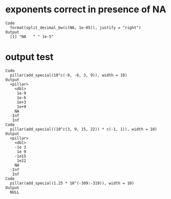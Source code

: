 # exponents correct in presence of NA

    Code
      format(split_decimal_bw(c(NA, 1e-05)), justify = "right")
    Output
      [1] "NA   " " 1e-5"

# output test

    Code
      pillar(add_special(10^c(-9, -6, 3, 9)), width = 10)
    Output
      <pillar>
        <dbl>
         1e-9
         1e-6
         1e+3
         1e+9
        NA   
      -Inf   
       Inf   
    Code
      pillar(add_special((10^c(3, 9, 15, 22)) * c(-1, 1)), width = 10)
    Output
      <pillar>
        <dbl>
        -1e 3
         1e 9
        -1e15
         1e22
        NA   
      -Inf   
       Inf   
    Code
      pillar(add_special(1.25 * 10^(-309:-319)), width = 10)
    Output
      NULL

